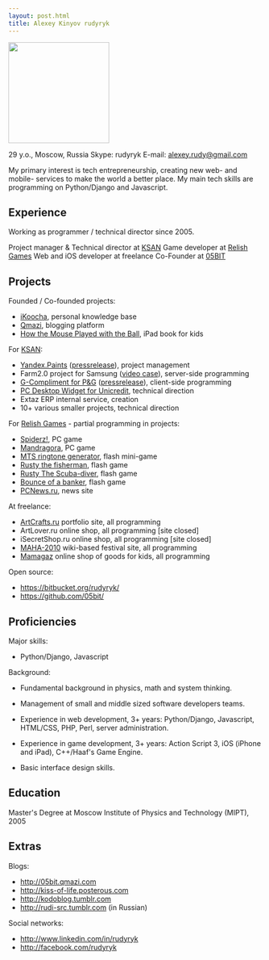 ```yaml
---
layout: post.html
title: Alexey Kinyov rudyryk
---
```


<img src="{{ get_asset('img/rudyryk.jpg') }}" width="200px">

29 y.o., Moscow, Russia
Skype: rudyryk
E-mail: <alexey.rudy@gmail.com>

My primary interest is tech entrepreneurship, creating new web- and mobile- services to make the world a better place. My main tech skills are programming on Python/Django and Javascript.

## Experience

Working as programmer / technical director since 2005.

Project manager & Technical director at [KSAN][1]
Game developer at [Relish Games][2]
Web and iOS developer at freelance
Co-Founder at [05BIT](http://05bit.com)

## Projects

Founded / Co-founded projects:

 - [iKoocha](http://www.ikucha.ru), personal knowledge base
 - [Qmazi](http://qmazi.com), blogging platform
 - [How the Mouse Played with the Ball](http://http://itunes.apple.com/ru/app/how-mouse-played-ball-book/id483558719), iPad book for kids

For [KSAN][1]:

 - [Yandex.Paints](http://kraski.yandex.ru/new.xml) ([pressrelease](http://ksan.ru/cases/398/all)), project management
 - Farm2.0 project for Samsung ([video case](http://ksan.ru/cases/562/2010)), server-side programming
 - [G-Compliment for P&G](http://g-track.ksan.ru/g-compliment) ([pressrelease](http://ksan.ru/cases/513/all)), client-side programming
 - [PC Desktop Widget for Unicredit](http://ksan.ru/cases/581/2011), technical direction
 - Extaz ERP internal service, creation
 - 10+ various smaller projects, technical direction

For [Relish Games][2] - partial programming in projects:

 - [Spiderz!](http://www.bigfishgames.com/download-games/2059/spiderz/index.html), PC game
 - [Mandragora](http://www.bigfishgames.com/download-games/4606/mandragora/index.html), PC game
 - [MTS ringtone generator](http://vk.com/app551793_34087639), flash mini-game
 - [Rusty the fisherman](http://uk.games.yahoo.net/Game.aspx?code=116931830), flash game
 - [Rusty The Scuba-diver](http://uk.games.yahoo.net/Game.aspx?code=116932403&lc=en&channel=110426757), flash game
 - [Bounce of a banker](http://www.vedomosti.ru/game/), flash game
 - [PCNews.ru](http://www.pcnews.ru), news site

At freelance:

 - [ArtCrafts.ru](http://artcrafts.ru) portfolio site, all programming
 - ArtLover.ru online shop, all programming [site closed]
 - iSecretShop.ru online shop, all programming [site closed]
 - [MAHA-2010](http://2010.mahaupayaparty.ru) wiki-based festival site, all programming
 - [Mamagaz](http://mamagaz.ru) online shop of goods for kids, all programming

Open source:

 - https://bitbucket.org/rudyryk/
 - https://github.com/05bit/

## Proficiencies

Major skills:

 - Python/Django, Javascript

Background:

 - Fundamental background in physics, math and system thinking.

 - Management of small and middle sized software developers teams.

 - Experience in web development, 3+ years: Python/Django, Javascript, HTML/CSS, PHP, Perl, server administration.

 - Experience in game development, 3+ years: Action Script 3, iOS (iPhone and iPad), C++/Haaf's Game Engine.

 - Basic interface design skills.

## Education

Master's Degree at Moscow Institute of Physics and Technology (MIPT), 2005

## Extras

Blogs:

 - http://05bit.qmazi.com
 - http://kiss-of-life.posterous.com
 - http://kodoblog.tumblr.com
 - http://rudi-src.tumblr.com (in Russian)

Social networks:

 - http://www.linkedin.com/in/rudyryk
 - http://facebook.com/rudyryk


[1]: http://www.ksan.ru
[2]: http://relishgames.com
